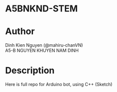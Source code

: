 # A5BNKND-STEM
# Author
Dinh Kien Nguyen (@mahiru-chanVN) \
A5-B NGUYEN KHUYEN NAM DINH
# Description
Here is full repo for Arduino bot, using C++ (Sketch)

